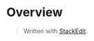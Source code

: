 

# Overview



> Written with [StackEdit](https://stackedit.io/).
<!--stackedit_data:
eyJoaXN0b3J5IjpbNDQ3MDUwODAsLTEwNDkyMTg5ODBdfQ==
-->